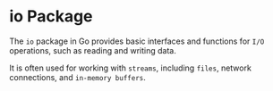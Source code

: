 # io Package

The `io` package in Go provides basic interfaces and functions for `I/O` operations, such as reading and writing data.

It is often used for working with `streams`, including `files`, network connections, and `in-memory buffers`.
